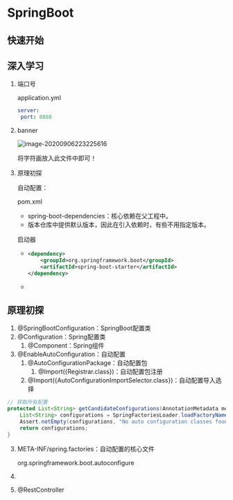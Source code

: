 # SpringBoot

## 快速开始



## 深入学习

1. 端口号

   application.yml

   ```yaml
   server: 
   	port: 8888
   ```

2. banner

   ![image-20200906223225616](E:\GitHub\StudyNotes\SpringBoot.assets\image-20200906223225616.png)

   将字符画放入此文件中即可！

3. 原理初探

   自动配置：

   pom.xml

   - spring-boot-dependencies：核心依赖在父工程中。
   - 版本仓库中提供默认版本，因此在引入依赖时，有些不用指定版本。

   启动器

   - ```xml
     <dependency>
         <groupId>org.springframework.boot</groupId>
         <artifactId>spring-boot-starter</artifactId>
     </dependency>
     ```

   - 

## 原理初探

1. @SpringBootConfiguration：SpringBoot配置类
1. @Configuration：Spring配置类
      1. @Component：Spring组件
2. @EnableAutoConfiguration：自动配置
   1. @AutoConfigurationPackage：自动配置包
      1. @Import({Registrar.class})：自动配置包注册
   2. @Import({AutoConfigurationImportSelector.class})：自动配置导入选择

```java
// 获取所有配置
protected List<String> getCandidateConfigurations(AnnotationMetadata metadata, AnnotationAttributes attributes) {
    List<String> configurations = SpringFactoriesLoader.loadFactoryNames(this.getSpringFactoriesLoaderFactoryClass(), this.getBeanClassLoader());
    Assert.notEmpty(configurations, "No auto configuration classes found in META-INF/spring.factories. If you are using a custom packaging, make sure that file is correct.");
    return configurations;
}
```

3. META-INF/spring.factories：自动配置的核心文件

   org.springframework.boot.autoconfigure

4. 

1. @RestController

   


